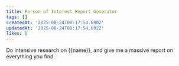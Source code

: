```yaml
---
title: Person of Interest Report Generator
tags: []
createdAt: '2025-08-24T00:17:54.690Z'
updatedAt: '2025-08-24T00:17:54.692Z'
likes: 0
---
```

Do intensive research on {{name}}, and give me a massive report on everything you find.
